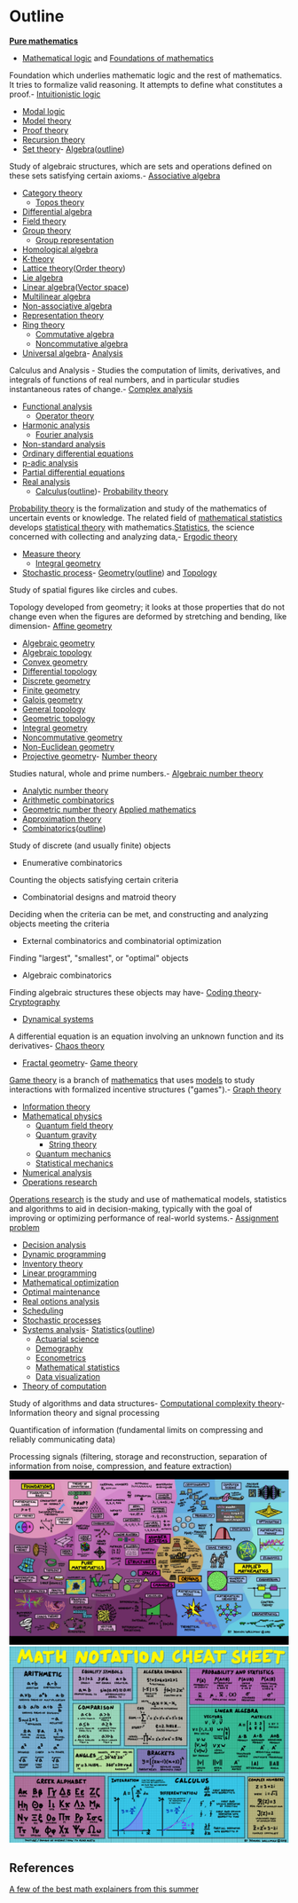 # Outline

[**Pure mathematics**](https://en.wikipedia.org/wiki/Pure_mathematics)

- [Mathematical logic](https://en.wikipedia.org/wiki/Mathematical_logic) and [Foundations of mathematics](https://en.wikipedia.org/wiki/Foundations_of_mathematics)

Foundation which underlies mathematic logic and the rest of mathematics. It tries to formalize valid reasoning. It attempts to define what constitutes a proof.-  [Intuitionistic logic](https://en.wikipedia.org/wiki/Intuitionistic_logic)

- [Modal logic](https://en.wikipedia.org/wiki/Modal_logic)
- [Model theory](https://en.wikipedia.org/wiki/Model_theory)
- [Proof theory](https://en.wikipedia.org/wiki/Proof_theory)
- [Recursion theory](https://en.wikipedia.org/wiki/Recursion_theory)
- [Set theory](https://en.wikipedia.org/wiki/Set_theory)-  [Algebra](https://en.wikipedia.org/wiki/Algebra)([outline](https://en.wikipedia.org/wiki/Outline_of_algebra))

Study of algebraic structures, which are sets and operations defined on these sets satisfying certain axioms.-  [Associative algebra](https://en.wikipedia.org/wiki/Associative_algebra)

- [Category theory](https://en.wikipedia.org/wiki/Category_theory)
  - [Topos theory](https://en.wikipedia.org/wiki/Topos)
- [Differential algebra](https://en.wikipedia.org/wiki/Differential_algebra)
- [Field theory](https://en.wikipedia.org/wiki/Field_theory_(mathematics))
- [Group theory](https://en.wikipedia.org/wiki/Group_theory)
  - [Group representation](https://en.wikipedia.org/wiki/Group_representation)
- [Homological algebra](https://en.wikipedia.org/wiki/Homological_algebra)
- [K-theory](https://en.wikipedia.org/wiki/K-theory)
- [Lattice theory](https://en.wikipedia.org/wiki/Lattice_theory)([Order theory](https://en.wikipedia.org/wiki/Order_theory))
- [Lie algebra](https://en.wikipedia.org/wiki/Lie_algebra)
- [Linear algebra](https://en.wikipedia.org/wiki/Linear_algebra)([Vector space](https://en.wikipedia.org/wiki/Vector_space))
- [Multilinear algebra](https://en.wikipedia.org/wiki/Multilinear_algebra)
- [Non-associative algebra](https://en.wikipedia.org/wiki/Non-associative_algebra)
- [Representation theory](https://en.wikipedia.org/wiki/Representation_theory)
- [Ring theory](https://en.wikipedia.org/wiki/Ring_theory)
  - [Commutative algebra](https://en.wikipedia.org/wiki/Commutative_algebra)
  - [Noncommutative algebra](https://en.wikipedia.org/wiki/Noncommutative_algebra)
- [Universal algebra](https://en.wikipedia.org/wiki/Universal_algebra)-  [Analysis](https://en.wikipedia.org/wiki/Mathematical_analysis)

Calculus and Analysis - Studies the computation of limits, derivatives, and integrals of functions of real numbers, and in particular studies instantaneous rates of change.-  [Complex analysis](https://en.wikipedia.org/wiki/Complex_analysis)

- [Functional analysis](https://en.wikipedia.org/wiki/Functional_analysis)
  - [Operator theory](https://en.wikipedia.org/wiki/Operator_theory)
- [Harmonic analysis](https://en.wikipedia.org/wiki/Harmonic_analysis)
  - [Fourier analysis](https://en.wikipedia.org/wiki/Fourier_analysis)
- [Non-standard analysis](https://en.wikipedia.org/wiki/Non-standard_analysis)
- [Ordinary differential equations](https://en.wikipedia.org/wiki/Ordinary_differential_equations)
- [p-adic analysis](https://en.wikipedia.org/wiki/P-adic_analysis)
- [Partial differential equations](https://en.wikipedia.org/wiki/Partial_differential_equations)
- [Real analysis](https://en.wikipedia.org/wiki/Real_analysis)
  - [Calculus](https://en.wikipedia.org/wiki/Calculus)([outline](https://en.wikipedia.org/wiki/Outline_of_calculus))-  [Probability theory](https://en.wikipedia.org/wiki/Probability_theory)

[Probability theory](https://en.wikipedia.org/wiki/Probability_theory) is the formalization and study of the mathematics of uncertain events or knowledge. The related field of [mathematical statistics](https://en.wikipedia.org/wiki/Mathematical_statistics) develops [statistical theory](https://en.wikipedia.org/wiki/Statistical_theory) with mathematics.[Statistics](https://en.wikipedia.org/wiki/Statistics), the science concerned with collecting and analyzing data,-  [Ergodic theory](https://en.wikipedia.org/wiki/Ergodic_theory)

- [Measure theory](https://en.wikipedia.org/wiki/Measure_theory)
  - [Integral geometry](https://en.wikipedia.org/wiki/Integral_geometry)
- [Stochastic process](https://en.wikipedia.org/wiki/Stochastic_process)-  [Geometry](https://en.wikipedia.org/wiki/Geometry)([outline](https://en.wikipedia.org/wiki/Outline_of_geometry)) and [Topology](https://en.wikipedia.org/wiki/Topology)

Study of spatial figures like circles and cubes.

Topology developed from geometry; it looks at those properties that do not change even when the figures are deformed by stretching and bending, like dimension-  [Affine geometry](https://en.wikipedia.org/wiki/Affine_geometry)

- [Algebraic geometry](https://en.wikipedia.org/wiki/Algebraic_geometry)
- [Algebraic topology](https://en.wikipedia.org/wiki/Algebraic_topology)
- [Convex geometry](https://en.wikipedia.org/wiki/Convex_geometry)
- [Differential topology](https://en.wikipedia.org/wiki/Differential_topology)
- [Discrete geometry](https://en.wikipedia.org/wiki/Discrete_geometry)
- [Finite geometry](https://en.wikipedia.org/wiki/Finite_geometry)
- [Galois geometry](https://en.wikipedia.org/wiki/Galois_geometry)
- [General topology](https://en.wikipedia.org/wiki/General_topology)
- [Geometric topology](https://en.wikipedia.org/wiki/Geometric_topology)
- [Integral geometry](https://en.wikipedia.org/wiki/Integral_geometry)
- [Noncommutative geometry](https://en.wikipedia.org/wiki/Noncommutative_geometry)
- [Non-Euclidean geometry](https://en.wikipedia.org/wiki/Non-Euclidean_geometry)
- [Projective geometry](https://en.wikipedia.org/wiki/Projective_geometry)-  [Number theory](https://en.wikipedia.org/wiki/Number_theory)

Studies natural, whole and prime numbers.-  [Algebraic number theory](https://en.wikipedia.org/wiki/Algebraic_number_theory)

- [Analytic number theory](https://en.wikipedia.org/wiki/Analytic_number_theory)
- [Arithmetic combinatorics](https://en.wikipedia.org/wiki/Arithmetic_combinatorics)
- [Geometric number theory](https://en.wikipedia.org/wiki/Geometric_number_theory)
[Applied mathematics](https://en.wikipedia.org/wiki/Applied_mathematics)
- [Approximation theory](https://en.wikipedia.org/wiki/Approximation_theory)
- [Combinatorics](https://en.wikipedia.org/wiki/Combinatorics)([outline](https://en.wikipedia.org/wiki/Outline_of_combinatorics))

Study of discrete (and usually finite) objects

- Enumerative combinatorics

Counting the objects satisfying certain criteria

- Combinatorial designs and matroid theory

Deciding when the criteria can be met, and constructing and analyzing objects meeting the criteria

- External combinatorics and combinatorial optimization

Finding "largest", "smallest", or "optimal" objects

- Algebraic combinatorics

Finding algebraic structures these objects may have-  [Coding theory](https://en.wikipedia.org/wiki/Coding_theory)-  [Cryptography](https://en.wikipedia.org/wiki/Cryptography)

- [Dynamical systems](https://en.wikipedia.org/wiki/Dynamical_systems)

A differential equation is an equation involving an unknown function and its derivatives-  [Chaos theory](https://en.wikipedia.org/wiki/Chaos_theory)

- [Fractal geometry](https://en.wikipedia.org/wiki/Fractal_geometry)-  [Game theory](https://en.wikipedia.org/wiki/Game_theory)

[Game theory](https://en.wikipedia.org/wiki/Game_theory) is a branch of [mathematics](https://en.wikipedia.org/wiki/Mathematics) that uses [models](https://en.wikipedia.org/wiki/Model_(abstract)) to study interactions with formalized incentive structures ("games").-  [Graph theory](https://en.wikipedia.org/wiki/Graph_theory)

- [Information theory](https://en.wikipedia.org/wiki/Information_theory)
- [Mathematical physics](https://en.wikipedia.org/wiki/Mathematical_physics)
  - [Quantum field theory](https://en.wikipedia.org/wiki/Quantum_field_theory)
  - [Quantum gravity](https://en.wikipedia.org/wiki/Quantum_gravity)
    - [String theory](https://en.wikipedia.org/wiki/String_theory)
  - [Quantum mechanics](https://en.wikipedia.org/wiki/Quantum_mechanics)
  - [Statistical mechanics](https://en.wikipedia.org/wiki/Statistical_mechanics)
- [Numerical analysis](https://en.wikipedia.org/wiki/Numerical_analysis)
- [Operations research](https://en.wikipedia.org/wiki/Operations_research)

[Operations research](https://en.wikipedia.org/wiki/Operations_research) is the study and use of mathematical models, statistics and algorithms to aid in decision-making, typically with the goal of improving or optimizing performance of real-world systems.-  [Assignment problem](https://en.wikipedia.org/wiki/Assignment_problem)

- [Decision analysis](https://en.wikipedia.org/wiki/Decision_analysis)
- [Dynamic programming](https://en.wikipedia.org/wiki/Dynamic_programming)
- [Inventory theory](https://en.wikipedia.org/wiki/Inventory_theory)
- [Linear programming](https://en.wikipedia.org/wiki/Linear_programming)
- [Mathematical optimization](https://en.wikipedia.org/wiki/Mathematical_optimization)
- [Optimal maintenance](https://en.wikipedia.org/wiki/Optimal_maintenance)
- [Real options analysis](https://en.wikipedia.org/wiki/Real_options_analysis)
- [Scheduling](https://en.wikipedia.org/wiki/Job_shop_scheduling)
- [Stochastic processes](https://en.wikipedia.org/wiki/Stochastic_processes)
- [Systems analysis](https://en.wikipedia.org/wiki/Systems_analysis)-  [Statistics](https://en.wikipedia.org/wiki/Statistics)([outline](https://en.wikipedia.org/wiki/Outline_of_statistics))
  - [Actuarial science](https://en.wikipedia.org/wiki/Actuarial_science)
  - [Demography](https://en.wikipedia.org/wiki/Demography)
  - [Econometrics](https://en.wikipedia.org/wiki/Econometrics)
  - [Mathematical statistics](https://en.wikipedia.org/wiki/Mathematical_statistics)
  - [Data visualization](https://en.wikipedia.org/wiki/Data_visualization)
- [Theory of computation](https://en.wikipedia.org/wiki/Theory_of_computation)

Study of algorithms and data structures-  [Computational complexity theory](https://en.wikipedia.org/wiki/Computational_complexity_theory)-  Information theory and signal processing

Quantification of information (fundamental limits on compressing and reliably communicating data)

Processing signals (filtering, storage and reconstruction, separation of information from noise, compression, and feature extraction)
![image](media/Outline-image1.png)
![image](media/Outline-image2.png)

## References

[A few of the best math explainers from this summer](https://www.youtube.com/watch?v=F3Qixy-r_rQ)
